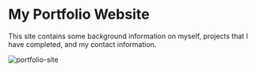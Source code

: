 # My Portfolio Website
This site contains some background information on myself, projects that I have completed, and my contact information.

![portfolio-site](https://user-images.githubusercontent.com/53308172/65469972-3456ce00-de1e-11e9-8890-585e275dc2f3.png)
